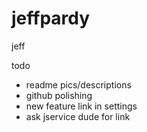 # jeffpardy
jeff


todo
* readme pics/descriptions
* github polishing
* new feature link in settings
* ask jservice dude for link